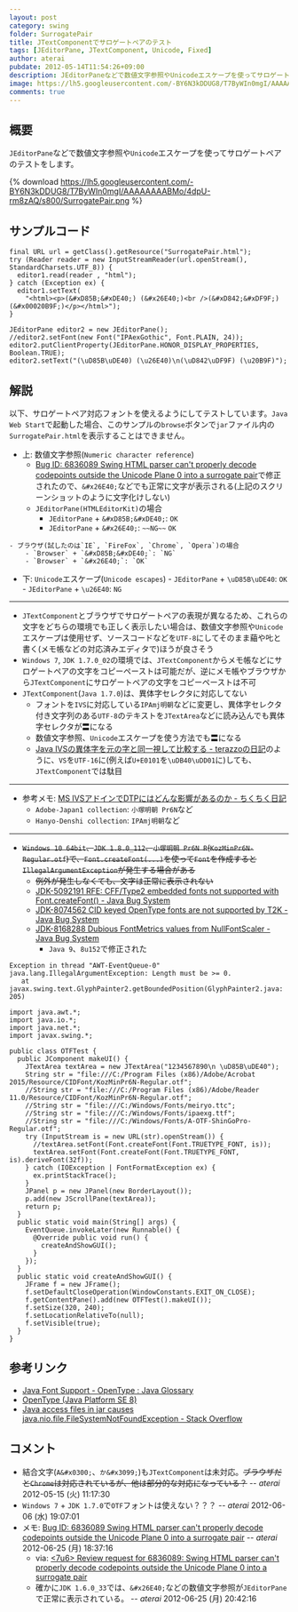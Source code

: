 ```yaml
---
layout: post
category: swing
folder: SurrogatePair
title: JTextComponentでサロゲートペアのテスト
tags: [JEditorPane, JTextComponent, Unicode, Fixed]
author: aterai
pubdate: 2012-05-14T11:54:26+09:00
description: JEditorPaneなどで数値文字参照やUnicodeエスケープを使ってサロゲートペアのテストをします。
image: https://lh5.googleusercontent.com/-BY6N3kDDUG8/T7ByWIn0mgI/AAAAAAAABMo/4dpU-rm8zAQ/s800/SurrogatePair.png
comments: true
---
```

## 概要
`JEditorPane`などで数値文字参照や`Unicode`エスケープを使ってサロゲートペアのテストをします。

{% download https://lh5.googleusercontent.com/-BY6N3kDDUG8/T7ByWIn0mgI/AAAAAAAABMo/4dpU-rm8zAQ/s800/SurrogatePair.png %}

## サンプルコード
<pre class="prettyprint"><code>final URL url = getClass().getResource("SurrogatePair.html");
try (Reader reader = new InputStreamReader(url.openStream(), StandardCharsets.UTF_8)) {
  editor1.read(reader , "html");
} catch (Exception ex) {
  editor1.setText(
    "&lt;html&gt;&lt;p&gt;(&amp;#xD85B;&amp;#xDE40;) (&amp;#x26E40;)&lt;br /&gt;(&amp;#xD842;&amp;#xDF9F;) (&amp;#x00020B9F;)&lt;/p&gt;&lt;/html&gt;");
}

JEditorPane editor2 = new JEditorPane();
//editor2.setFont(new Font("IPAexGothic", Font.PLAIN, 24));
editor2.putClientProperty(JEditorPane.HONOR_DISPLAY_PROPERTIES, Boolean.TRUE);
editor2.setText("(\uD85B\uDE40) (\u26E40)\n(\uD842\uDF9F) (\u20B9F)");
</code></pre>

## 解説
以下、サロゲートペア対応フォントを使えるようにしてテストしています。`Java Web Start`で起動した場合、このサンプルの`browse`ボタンで`jar`ファイル内の`SurrogatePair.html`を表示することはできません。

- 上: 数値文字参照(`Numeric character reference`)
    - [Bug ID: 6836089 Swing HTML parser can't properly decode codepoints outside the Unicode Plane 0 into a surrogate pair](https://bugs.openjdk.java.net/browse/JDK-6836089)で修正されたので、`&#x26E40;`などでも正常に文字が表示される(上記のスクリーンショットのように文字化けしない)
    - `JEditorPane(HTMLEditorKit)`の場合
        - `JEditorPane` + `&#xD85B;&#xDE40;`: `OK`
        - `JEditorPane` + `&#x26E40;`: `~~NG~~` `OK`

<!-- dummy comment line for breaking list -->

    - ブラウザ(試したのは`IE`, `FireFox`, `Chrome`, `Opera`)の場合
        - `Browser` + `&#xD85B;&#xDE40;`: `NG`
        - `Browser` + `&#x26E40;`: `OK`

<!-- dummy comment line for breaking list -->

- 下: `Unicode`エスケープ(`Unicode escapes`)
        - `JEditorPane` + `\uD85B\uDE40`: `OK`
        - `JEditorPane` + `\u26E40`: `NG`

<!-- dummy comment line for breaking list -->

- - - -
- `JTextComponent`とブラウザでサロゲートペアの表現が異なるため、これらの文字をどちらの環境でも正しく表示したい場合は、数値文字参照や`Unicode`エスケープは使用せず、ソースコードなどを`UTF-8`にしてそのまま𦹀や𠮟と書く(メモ帳などの対応済みエディタで)ほうが良さそう
- `Windows 7`, `JDK 1.7.0_02`の環境では、`JTextComponent`からメモ帳などにサロゲートペアの文字をコピーペーストは可能だが、逆にメモ帳やブラウザから`JTextComponent`にサロゲートペアの文字をコピーペーストは不可
- `JTextComponent`(`Java 1.7.0`)は、異体字セレクタに対応してない
    - フォントを`IVS`に対応している`IPAmj明朝`などに変更し、異体字セレクタ付き文字列のある`UTF-8`のテキストを`JTextArea`などに読み込んでも異体字セレクタが〓になる
    - 数値文字参照、`Unicode`エスケープを使う方法でも〓になる
    - [Java IVSの異体字を元の字と同一視して比較する - terazzoの日記](http://d.hatena.ne.jp/terazzo/20110115/1295047469)のように、`VS`を`UTF-16`に(例えば`U+E0101`を`\uDB40\uDD01`に)しても、`JTextComponent`では駄目

<!-- dummy comment line for breaking list -->

- - - -
- 参考メモ: [MS IVSアドインでDTPにはどんな影響があるのか - ちくちく日記](http://d.hatena.ne.jp/akane_neko/20121115/1352932112)
    - `Adobe-Japan1 collection`: `小塚明朝 Pr6N`など
    - `Hanyo-Denshi collection`: `IPAmj明朝`など

<!-- dummy comment line for breaking list -->


- - - -
- ~~`Windows 10 64bit`、`JDK 1.8.0_112`、`小塚明朝 Pr6N R`(`KozMinPr6N-Regular.otf`)で、`Font.createFont(...)`を使って`Font`を作成すると`IllegalArgumentException`が発生する場合がある~~
    - ~~例外が発生しなくても、文字は正常に表示されない~~
    - [JDK-5092191 RFE: CFF/Type2 embedded fonts not supported with Font.createFont() - Java Bug System](https://bugs.openjdk.java.net/browse/JDK-5092191)
    - [JDK-8074562 CID keyed OpenType fonts are not supported by T2K - Java Bug System](https://bugs.openjdk.java.net/browse/JDK-8074562)
    - [JDK-8168288 Dubious FontMetrics values from NullFontScaler - Java Bug System](https://bugs.openjdk.java.net/browse/JDK-8168288)
        - `Java 9`、`8u152`で修正された

<!-- dummy comment line for breaking list -->

	Exception in thread "AWT-EventQueue-0" java.lang.IllegalArgumentException: Length must be >= 0.
	   at javax.swing.text.GlyphPainter2.getBoundedPosition(GlyphPainter2.java: 205)

<pre class="prettyprint"><code>import java.awt.*;
import java.io.*;
import java.net.*;
import javax.swing.*;

public class OTFTest {
  public JComponent makeUI() {
    JTextArea textArea = new JTextArea("1234567890\n \uD85B\uDE40");
    String str = "file:///C:/Program Files (x86)/Adobe/Acrobat 2015/Resource/CIDFont/KozMinPr6N-Regular.otf";
    //String str = "file:///C:/Program Files (x86)/Adobe/Reader 11.0/Resource/CIDFont/KozMinPr6N-Regular.otf";
    //String str = "file:///C:/Windows/Fonts/meiryo.ttc";
    //String str = "file:///C:/Windows/Fonts/ipaexg.ttf";
    //String str = "file:///C:/Windows/Fonts/A-OTF-ShinGoPro-Regular.otf";
    try (InputStream is = new URL(str).openStream()) {
      //textArea.setFont(Font.createFont(Font.TRUETYPE_FONT, is));
      textArea.setFont(Font.createFont(Font.TRUETYPE_FONT, is).deriveFont(32f));
    } catch (IOException | FontFormatException ex) {
      ex.printStackTrace();
    }
    JPanel p = new JPanel(new BorderLayout());
    p.add(new JScrollPane(textArea));
    return p;
  }
  public static void main(String[] args) {
    EventQueue.invokeLater(new Runnable() {
      @Override public void run() {
        createAndShowGUI();
      }
    });
  }
  public static void createAndShowGUI() {
    JFrame f = new JFrame();
    f.setDefaultCloseOperation(WindowConstants.EXIT_ON_CLOSE);
    f.getContentPane().add(new OTFTest().makeUI());
    f.setSize(320, 240);
    f.setLocationRelativeTo(null);
    f.setVisible(true);
  }
}
</code></pre>

## 参考リンク
- [Java Font Support - OpenType : Java Glossary](http://mindprod.com/jgloss/opentype.html#JAVASUPPORT)
- [OpenType (Java Platform SE 8)](https://docs.oracle.com/javase/jp/8/docs/api/java/awt/font/OpenType.html)
- [Java access files in jar causes java.nio.file.FileSystemNotFoundException - Stack Overflow](https://stackoverflow.com/questions/22605666/java-access-files-in-jar-causes-java-nio-file-filesystemnotfoundexception)

<!-- dummy comment line for breaking list -->

## コメント
- 結合文字(`A&#x0300;`、`か&#x3099;`)も`JTextComponent`は未対応。~~ブラウザだと`Chrome`は対応されているが、他は部分的な対応になっている？~~ -- *aterai* 2012-05-15 (火) 11:17:30
- `Windows 7` + `JDK 1.7.0`で`OTF`フォントは使えない？？？ -- *aterai* 2012-06-06 (水) 19:07:01
- メモ: [Bug ID: 6836089 Swing HTML parser can't properly decode codepoints outside the Unicode Plane 0 into a surrogate pair](https://bugs.openjdk.java.net/browse/JDK-6836089) -- *aterai* 2012-06-25 (月) 18:37:16
    - via: [<Swing Dev> <Swind Dev> <7u6> Review request for 6836089: Swing HTML parser can't properly decode codepoints outside the Unicode Plane 0 into a surrogate pair](http://mail.openjdk.java.net/pipermail/swing-dev/2012-June/002145.html)
    - 確かに`JDK 1.6.0_33`では、`&#x26E40;`などの数値文字参照が`JEditorPane`で正常に表示されている。 -- *aterai* 2012-06-25 (月) 20:42:16

<!-- dummy comment line for breaking list -->
